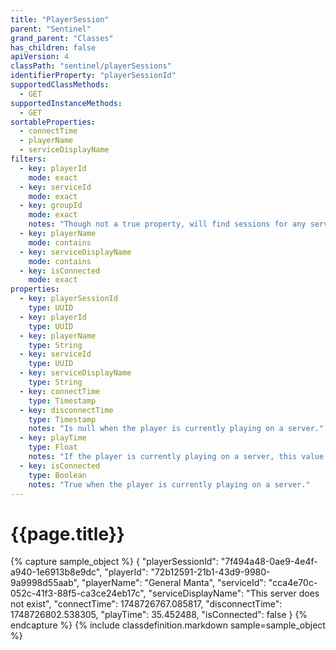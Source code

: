 ```yaml
---
title: "PlayerSession"
parent: "Sentinel"
grand_parent: "Classes"
has_children: false
apiVersion: 4
classPath: "sentinel/playerSessions"
identifierProperty: "playerSessionId"
supportedClassMethods:
  - GET
supportedInstanceMethods:
  - GET
sortableProperties:
  - connectTime
  - playerName
  - serviceDisplayName
filters:
  - key: playerId
    mode: exact
  - key: serviceId
    mode: exact
  - key: groupId
    mode: exact
    notes: "Though not a true property, will find sessions for any service in the specified group."
  - key: playerName
    mode: contains
  - key: serviceDisplayName
    mode: contains
  - key: isConnected
    mode: exact
properties:
  - key: playerSessionId
    type: UUID
  - key: playerId
    type: UUID
  - key: playerName
    type: String
  - key: serviceId
    type: UUID
  - key: serviceDisplayName
    type: String
  - key: connectTime
    type: Timestamp
  - key: disconnectTime
    type: Timestamp
    notes: "Is null when the player is currently playing on a server."
  - key: playTime
    type: Float
    notes: "If the player is currently playing on a server, this value is the number of seconds since they started playing. Otherwise, it is the number of seconds they were playing."
  - key: isConnected
    type: Boolean
    notes: "True when the player is currently playing on a server."
---
```

# {{page.title}}

{% capture sample_object %}
{
  "playerSessionId": "7f494a48-0ae9-4e4f-a940-1e6913b8e9dc",
  "playerId": "72b12591-21b1-43d9-9980-9a9998d55aab",
  "playerName": "General Manta",
  "serviceId": "cca4e70c-052c-41f3-88f5-ca3ce24eb17c",
  "serviceDisplayName": "This server does not exist",
  "connectTime": 1748726767.085817,
  "disconnectTime": 1748726802.538305,
  "playTime": 35.452488,
  "isConnected": false
}
{% endcapture %}
{% include classdefinition.markdown sample=sample_object %}
